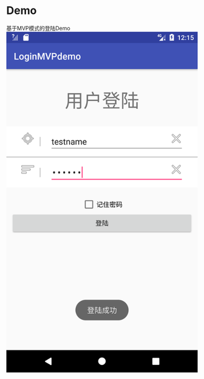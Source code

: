 # Demo
基于MVP模式的登陆Demo
![Image text](https://raw.githubusercontent.com/zhkHorizon/Demo/master/img-storage/device-2018-07-01-201547.png)